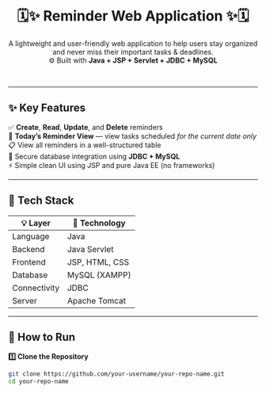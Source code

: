 <h1 align="center">🗓️✨ Reminder Web Application ✨🗓️</h1>

<p align="center">
A lightweight and user-friendly web application to help users stay organized and never miss their important tasks & deadlines.
<br>
⚙️ Built with <b>Java + JSP + Servlet + JDBC + MySQL</b>
</p>

<br/>

<!-- 🔻 Banner image (replace this with your own image in the /assets folder) -->

---

## ✨ Key Features

✅ **Create**, **Read**, **Update**, and **Delete** reminders  
📅 **Today’s Reminder View** — view tasks scheduled *for the current date only*  
📋 View all reminders in a well-structured table  
🔗 Secure database integration using **JDBC + MySQL**  
⚡ Simple clean UI using JSP and pure Java EE (no frameworks)

---

## 🧰 Tech Stack

| 💡 Layer         | 🔧 Technology              |
|------------------|----------------------------|
| Language         | Java                        |
| Backend          | Java Servlet                |
| Frontend         | JSP, HTML, CSS              |
| Database         | MySQL (XAMPP)               |
| Connectivity     | JDBC                        |
| Server           | Apache Tomcat               |

---

## 🚀 How to Run

**1️⃣ Clone the Repository**
```bash
git clone https://github.com/your-username/your-repo-name.git
cd your-repo-name
